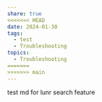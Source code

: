 ```yaml
---
share: true
<<<<<<< HEAD
date: 2024-01-30
tags:
  - test
  - Troubleshooting
topics:
  - Troubleshooting
=======
>>>>>>> main
---
```



test md for lunr search feature
